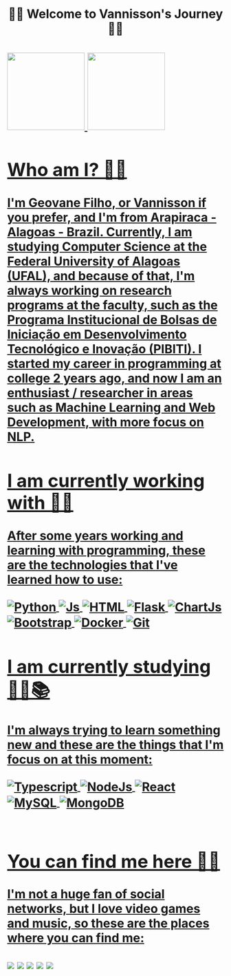 <h1 align='center'>🐱‍👓 Welcome to Vannisson's Journey 🐱‍👓 <h1>
 <div >
  <a href="https://github.com/vannisson">
  <img height="180em" src="https://github-readme-stats.vercel.app/api?username=vannisson&show_icons=true&theme=dark&include_all_commits=true&count_private=true"/>
  <img height="180em" src="https://github-readme-stats.vercel.app/api/top-langs/?username=vannisson&layout=compact&langs_count=7&theme=dark"/>
</div>
   
   ## Who am I? 🐱‍🐉
   I'm Geovane Filho, or Vannisson if you prefer, and I'm from Arapiraca - Alagoas - Brazil. Currently, I am studying Computer Science at the Federal University of Alagoas (UFAL), and because of that, I'm always working on research programs at the faculty, such as the Programa Institucional de Bolsas de Iniciação em Desenvolvimento Tecnológico e Inovação (PIBITI). I started my career in programming at college 2 years ago, and now I am an enthusiast / researcher in areas such as Machine Learning and Web Development, with more focus on NLP.
   
   ## I am currently working with 🐱‍💻
   After some years working and learning with programming, these are the technologies that I've learned how to use:
<div style="display: inline_block">
  <img align="center" alt="Python" src="https://img.shields.io/badge/Python-3776AB?style=for-the-badge&logo=python&logoColor=white">
  <img align="center" alt="Js" src="https://img.shields.io/badge/JavaScript-323330?style=for-the-badge&logo=javascript&logoColor=F7DF1E">
  <img align="center" alt="HTML" src="https://img.shields.io/badge/HTML5-E34F26?style=for-the-badge&logo=html5&logoColor=white">
  <!--- <img align="center" alt="CSS" src="https://img.shields.io/badge/CSS3-1572B6?style=for-the-badge&logo=css3&logoColor=white">--->
  <img align="center" alt="Flask" src="https://img.shields.io/badge/Flask-000000?style=for-the-badge&logo=flask&logoColor=white">
  <img align="center" alt="ChartJs" src="https://img.shields.io/badge/Chart.js-FF6384?style=for-the-badge&logo=chartdotjs&logoColor=white">
  <img align="center" alt="Bootstrap" src="https://img.shields.io/badge/Bootstrap-563D7C?style=for-the-badge&logo=bootstrap&logoColor=white">
  <img align="center" alt="Docker" src="https://img.shields.io/badge/Docker-2CA5E0?style=for-the-badge&logo=docker&logoColor=white">
  <img align="center" alt="Git" src="https://img.shields.io/badge/Git-F05032?style=for-the-badge&logo=git&logoColor=white">
  
</div>
   
  ##  I am currently studying 🐱‍🏍📚
  I'm always trying to learn something new and these are the things that I'm focus on at this moment:
<div style="display:inline_block">
  <img align="center" alt="Typescript" src="https://img.shields.io/badge/TypeScript-007ACC?style=for-the-badge&logo=typescript&logoColor=white">
  <img align="center" alt="NodeJs" src="https://img.shields.io/badge/Node.js-339933?style=for-the-badge&logo=nodedotjs&logoColor=white">
  <img align="center" alt="React" src="https://img.shields.io/badge/React-20232A?style=for-the-badge&logo=react&logoColor=61DAFB">
  <img align="center" alt="MySQL" src="https://img.shields.io/badge/MySQL-00000F?style=for-the-badge&logo=mysql&logoColor=white">
  <img align="center" alt="MongoDB" src="https://img.shields.io/badge/MongoDB-4EA94B?style=for-the-badge&logo=mongodb&logoColor=white">
</div>
   <br>
   
 ## You can find me here 🐱‍🚀
 I'm not a huge fan of social networks, but I love video games and music, so these are the places where you can find me:
   
<div> 
  <a href="https://instagram.com/vannissson" target="_blank"><img src="https://img.shields.io/badge/-Instagram-%23E4405F?style=for-the-badge&logo=instagram&logoColor=white" target="_blank"></a>
  <a href = "mailto:geovane.filho@arapiraca.ufal.br"><img src="https://img.shields.io/badge/-Gmail-%23333?style=for-the-badge&logo=gmail&logoColor=white" target="_blank"></a>
  <a href="https://steamcommunity.com/id/vannisson" target="_blank"><img src="https://img.shields.io/badge/Steam-000000?style=for-the-badge&logo=steam&logoColor=white" target="_blank"></a> 
  <a href="https://open.spotify.com/user/drks2877" target="_blank"><img src="https://img.shields.io/badge/Spotify-1ED760?&style=for-the-badge&logo=spotify&logoColor=white" target="_blank"></a> 
  <a href="linkedin.com/in/geovane-leite-de-carvalho-filho-722494219" target="_blank"><img src="https://img.shields.io/badge/-LinkedIn-%230077B5?style=for-the-badge&logo=linkedin&logoColor=white" target="_blank"></a> 


 
</div>
